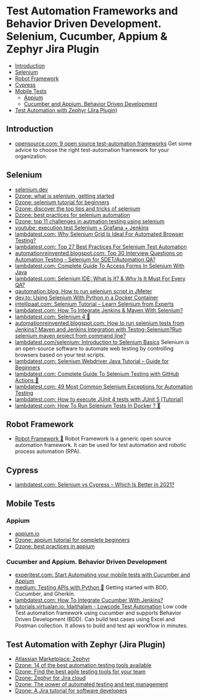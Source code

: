 # Test Automation Frameworks and Behavior Driven Development. Selenium, Cucumber, Appium & Zephyr Jira Plugin
- [Introduction](#introduction)
- [Selenium](#selenium)
- [Robot Framework](#robot-framework)
- [Cypress](#cypress)
- [Mobile Tests](#mobile-tests)
  - [Appium](#appium)
  - [Cucumber and Appium. Behavior Driven Development](#cucumber-and-appium-behavior-driven-development)
- [Test Automation with Zephyr (Jira Plugin)](#test-automation-with-zephyr-jira-plugin)

## Introduction
- [opensource.com: 9 open source test-automation frameworks](https://opensource.com/article/20/7/open-source-test-automation-frameworks) Get some advice to choose the right test-automation framework for your organization.

## Selenium
- [selenium.dev](https://selenium.dev/)
- [Dzone: what is selenium, getting started](https://dzone.com/articles/what-is-selenium-getting-started-with-selenium-aut)
- [Dzone: selenium tutorial for beginners](https://dzone.com/articles/selenium-tutorial-for-beginners-2)
- [Dzone: discover the top tips and tricks of selenium](https://dzone.com/articles/discover-the-top-tips-and-tricks-of-the-selenium-w)
- [Dzone: best practices for selenium automation](https://dzone.com/articles/best-practices-for-selenium-automation-one-must-kn)
- [Dzone: top 11 challenges in autmation testing using selenium](https://dzone.com/articles/top-11-challenges-in-automation-testing-using-sele)
- [youtube: execution test Selenium + Grafana + Jenkins](https://www.youtube.com/watch?v=vDj5IsWjU0A)
- [lambdatest.com: Why Selenium Grid Is Ideal For Automated Browser Testing?](https://www.lambdatest.com/blog/why-selenium-grid-is-ideal-for-automated-browser-testing/)
- [lambdatest.com: Top 27 Best Practices For Selenium Test Automation](https://www.lambdatest.com/blog/27-best-practices-selenium-test-automation/)
- [automationreinvented.blogspot.com: Top 30 Interview Questions on Automation Testing - Selenium for SDET/Automation QA?](https://automationreinvented.blogspot.com/2020/06/top-30-interview-questions-on.html)
- [lambdatest.com: Complete Guide To Access Forms In Selenium With Java](https://www.lambdatest.com/blog/complete-guide-to-access-forms-in-selenium-with-java/)
- [lambdatest.com: Selenium IDE: What Is It? & Why Is It Must For Every QA?](https://www.lambdatest.com/blog/selenium-ide-what-is-it-why-is-it-must-for-every-qa/)
- [qautomation.blog: How to run selenium script in JMeter](https://qautomation.blog/2019/05/07/how-to-run-selenium-script-in-jmeter/)
- [dev.to: Using Selenium With Python in a Docker Container](https://dev.to/nazliander/using-selenium-within-a-docker-container-ghp)
- [intellipaat.com: Selenium Tutorial – Learn Selenium from Experts](https://intellipaat.com/blog/tutorial/selenium-tutorial/)
- [lambdatest.com: How To Integrate Jenkins & Maven With Selenium?](https://www.lambdatest.com/blog/selenium-maven-jenkins-integration/)
- [lambdatest.com: Selenium 4 🌟](https://www.lambdatest.com/learning-hub/selenium-4)
- [automationreinvented.blogspot.com: How to run selenium tests from Jenkins? Maven and Jenkins Integration with Testng-Selenium?Run selenium maven project from command line?](https://automationreinvented.blogspot.com/2021/02/how-to-run-test-selenium-tests-from.html)
- [lambdatest.com/selenium: Introduction to Selenium Basics](https://www.lambdatest.com/selenium) Selenium is an open-source software to automate web testing by controlling browsers
based on your test scripts.
- [lambdatest.com: Selenium Webdriver Java Tutorial – Guide for Beginners](https://www.lambdatest.com/blog/selenium-java-tutorial-how-to-test-login-process/)
- [lambdatest.com: Complete Guide To Selenium Testing with GitHub Actions 🌟](https://www.lambdatest.com/blog/selenium-github-actions-example/)
- [lambdatest.com: 49 Most Common Selenium Exceptions for Automation Testing](https://www.lambdatest.com/blog/49-common-selenium-exceptions-automation-testing/)
- [lambdatest.com: How to execute JUnit 4 tests with JUnit 5 [Tutorial]](https://www.lambdatest.com/blog/execute-junit4-tests-with-junit5/)
- [lambdatest.com: How To Run Selenium Tests In Docker ? 🌟](https://www.lambdatest.com/blog/run-selenium-tests-in-docker/)

## Robot Framework
* [Robot Framework 🌟](https://robotframework.org/) Robot Framework is a generic open source automation framework. It can be used for test automation and robotic process automation (RPA).

## Cypress
- [lambdatest.com: Selenium vs Cypress – Which Is Better in 2021?](https://www.lambdatest.com/blog/cypress-vs-selenium-comparison/)

## Mobile Tests
### Appium
- [appium.io](http://appium.io/)
- [Dzone: appium tutorial for complete beginners](https://dzone.com/articles/appium-tutorial-for-complete-beginners)
- [Dzone: best practices in appium](https://dzone.com/articles/best-practices-in-appium)

### Cucumber and Appium. Behavior Driven Development
- [experitest.com: Start Automating your mobile tests with Cucumber and Appium](https://experitest.com/appium-blog/start-automating-your-mobile-tests-with-cucumber-and-appium/)
- [medium: Testing APIs with Python 🌟](https://medium.com/python-in-plain-english/testing-apis-with-python-4ca51d604ffe) Getting started with BDD, Cucumber, and Gherkin.
- [lambdatest.com: How To Integrate Cucumber With Jenkins?](https://www.lambdatest.com/blog/cucumber-with-jenkins-integration)
- [tutorials.virtualan.io: Idaithalam - Lowcode Test Automation](https://tutorials.virtualan.io/#/Idaithalam) Low code Test automation framework using cucumber and supports Behavior Driven Development (BDD). Can build test cases using Excel and Postman collection. It allows to build and test api workflow in minutes.

## Test Automation with Zephyr (Jira Plugin)
- [Atlassian Marketplace: Zephyr](https://marketplace.atlassian.com/apps/1014681/zephyr-for-jira-test-management)
- [Dzone: 14 of the best automation testing tools available](https://dzone.com/articles/14-of-the-best-automation-testing-tools-available)
- [Dzone: Find the best agile testing tools for your team](https://dzone.com/articles/find-the-best-agile-testing-tools-for-your-team)
- [Dzone: Zephyr for Jira cloud](https://dzone.com/articles/zephyr-for-jira-cloud-june-release-is-here)
- [Dzone: The power of automated testing and test management](https://dzone.com/articles/the-power-of-automated-testing-and-test-management)
- [Dzone: A Jira tutorial for software developers](https://dzone.com/articles/a-jira-tutorial-for-software-developers-get-the-mo)
